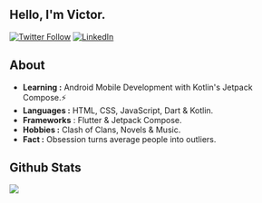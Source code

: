 ## <div align="left">Hello, I'm Victor.</div>   

[![Twitter Follow](https://img.shields.io/badge/Twitter-1DA1F2?style=for-the-badge&logo=twitter&logoColor=white)](https://twitter.com/kilyungi_) [![LinkedIn](https://img.shields.io/badge/LinkedIn-0077B5?style=for-the-badge&logo=linkedin&logoColor=white)](https://linkedin.com/in/victor-kilyungi) 

## About

-  **Learning :** Android Mobile Development with Kotlin's Jetpack Compose.⚡
-  **Languages :** HTML, CSS, JavaScript, Dart & Kotlin. <!-- MongoDB, MySQL, Node.js -->
-  **Frameworks** : Flutter & Jetpack Compose. <!-- Tailwind.css, React.js -->
-  **Hobbies :** Clash of Clans, Novels & Music.
-  **Fact :** Obsession turns average people into outliers.

## Github Stats 
<img src="https://github-readme-stats.vercel.app/api?username=devkilyungi&show_icons=true&count_private=true&hide_border=true" align="center" />
